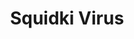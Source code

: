 ---
slug: squidki-virus
title: Squidki Virus
description: "Squidki Virus is an exciting online game. Play for free directly in your browser!"
icon: /images/new_mods/Sprunki Virus.png
url: https://wowtbc.net/sprunkin/sprunki-virus/index.html
previewImage: /images/new_mods/Sprunki Virus.png
type: new mods

# SEO配置
seo:
  title: "Squidki Virus - Play Free Online Game | Fun Browser Games"
  description: "Squidki Virus - Play this fun online game for free in your browser. No download required!"
  ogImage: "/images/new_mods/Sprunki Virus.png"
  keywords: "squidki-virus, online game, browser game, free game, new mods game, play online"

videoUrls:
  - https://www.youtube.com/embed/example1
  - https://www.youtube.com/embed/example2

whyPlay:
  title: "Why Play Squidki Virus?"
  items:
    - "Immersive Gameplay: Squidki Virus offers an engaging and immersive gaming experience that will keep you entertained for hours"
    - "Challenging Levels: Test your skills with increasingly difficult challenges and obstacles"
    - "Beautiful Graphics: Enjoy stunning visuals and smooth animations that bring the game world to life"
    - "Regular Updates: New content and features are added regularly to keep the game fresh and exciting"
    - "Free to Play: Experience all the fun without spending a penny"
    - "Community Features: Connect with other players, share strategies, and compete for high scores"
    - "Cross-Platform: Play on any device with a web browser, no downloads required"

features:
  title: "Key Features of Squidki Virus"
  image: "/images/new_mods/Sprunki Virus.png"
  items:
    - "Intuitive Controls: Easy to learn controls make Squidki Virus accessible for players of all skill levels"
    - "Multiple Game Modes: Enjoy various gameplay options that provide different challenges and experiences"
    - "Character Customization: Personalize your gaming experience with unique characters and items"
    - "Achievement System: Complete special tasks to earn rewards and recognition"
    - "Leaderboards: Compete with players worldwide and see who can achieve the highest scores"

characteristics:
  title: "Game Characteristics"
  image: "/images/new_mods/Sprunki Virus.png"
  items:
    - "Genre: New mods game with elements of strategy and skill"
    - "Difficulty: Suitable for both casual gamers and those seeking a challenge"
    - "Play Time: Quick sessions or extended gameplay, depending on your preference"
    - "Art Style: Vibrant and engaging visuals that enhance the gaming experience"
    - "Sound Design: Immersive audio that complements the gameplay perfectly"

info: "Squidki Virus is an exciting online game that offers players a unique and engaging gaming experience. With its intuitive controls, stunning visuals, and challenging gameplay, Squidki Virus provides hours of entertainment for players of all ages and skill levels. Whether you're looking for a quick gaming session during a break or an extended play session, Squidki Virus delivers an immersive experience that will keep you coming back for more. The game features multiple levels of increasing difficulty, ensuring that players are constantly challenged as they progress. With regular updates adding new content and features, Squidki Virus remains fresh and exciting, providing endless entertainment options for its growing community of players."

howToPlayIntro: "Welcome to Squidki Virus! This guide will walk you through the basics and help you master the game. Whether you're a beginner or looking to improve your skills, these tips and instructions will enhance your gaming experience."

howToPlaySteps:
  - title: "Getting Started"
    description: "Begin your Squidki Virus adventure by familiarizing yourself with the controls. Use your keyboard or mouse to navigate through the game interface. The tutorial will guide you through the basic mechanics and help you understand the objectives."
  - title: "Understanding the Objectives"
    description: "In Squidki Virus, your main goal is to progress through levels by completing specific objectives. Each level presents unique challenges that require different strategies and approaches."
  - title: "Mastering the Controls"
    description: "Practice using the controls to improve your precision and reaction time. Squidki Virus requires quick reflexes and strategic thinking to overcome obstacles and defeat opponents."
  - title: "Utilizing Power-ups"
    description: "Collect power-ups throughout the game to enhance your abilities and overcome difficult challenges. Each power-up offers unique advantages that can be crucial for success."
  - title: "Developing Strategies"
    description: "As you progress in Squidki Virus, develop effective strategies for different scenarios. Analyze patterns, anticipate challenges, and adapt your approach to maximize your performance."

faq:
  title: "Frequently Asked Questions about Squidki Virus"
  items:
    - question: "Is Squidki Virus free to play?"
      answer: "Yes, Squidki Virus is completely free to play directly in your web browser. No downloads or purchases are required to enjoy the full game experience."
    - question: "Can I play Squidki Virus on mobile devices?"
      answer: "Yes, Squidki Virus is optimized for both desktop and mobile play. You can enjoy the game on any device with a web browser and internet connection."
    - question: "Are there any in-game purchases?"
      answer: "While Squidki Virus is free to play, there may be optional in-game purchases available for cosmetic items or additional features that don't affect core gameplay."
    - question: "How often is Squidki Virus updated?"
      answer: "The developers regularly update Squidki Virus with new content, features, and improvements based on player feedback and game performance."
    - question: "Can I play Squidki Virus offline?"
      answer: "Currently, Squidki Virus requires an internet connection to play as it's a browser-based online game."
    - question: "Is Squidki Virus suitable for children?"
      answer: "Yes, Squidki Virus is designed to be family-friendly and suitable for players of all ages."
    - question: "How do I report bugs or issues?"
      answer: "If you encounter any problems while playing Squidki Virus, you can report them through the game's support page or contact the developers directly through their website."
    - question: "Still Have Questions?"
      answer: "If you have additional questions about Squidki Virus that aren't covered in this FAQ, please visit our support center or contact our customer service team for assistance."
---